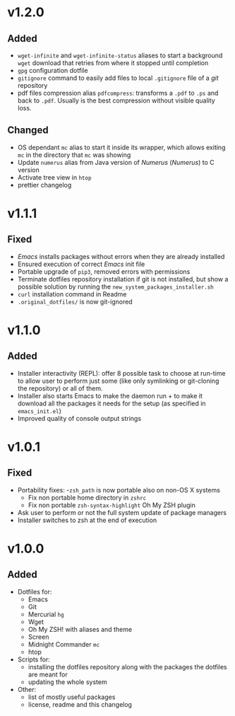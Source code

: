 v1.2.0
===============================================================================


Added
----------------------------------------

- `wget-infinite` and `wget-infinite-status` aliases to start a background
  `wget` download that retries from where it stopped until completion
- `gpg` configuration dotfile
- `gitignore` command to easily add files to local `.gitignore` file of a _git_
  repository
- pdf files compression alias `pdfcompress`: transforms a `.pdf` to `.ps` and
  back to `.pdf`. Usually is the best compression without visible quality loss.


Changed
----------------------------------------

- OS dependant `mc` alias to start it inside its wrapper, which allows exiting
  `mc` in the directory that `mc` was showing
- Update `numerus` alias from Java version of _Numerus_ (_Numerus_) to C version
- Activate tree view in `htop`
- prettier changelog



v1.1.1
===============================================================================


Fixed
----------------------------------------

- _Emacs_ installs packages without errors when they are already installed
- Ensured execution of correct _Emacs_ init file
- Portable upgrade of `pip3`, removed errors with permissions
- Terminate dotfiles repository installation if git is not installed, but show
  a possible solution by running the `new_system_packages_installer.sh`
- `curl` installation command in Readme
- `.original_dotfiles/` is now git-ignored



v1.1.0
===============================================================================


Added
----------------------------------------

- Installer interactivity (REPL): offer 8 possible task to choose at run-time to
  allow user to perform just some (like only symlinking or git-cloning the
  repository) or all of them.
- Installer also starts Emacs to make the daemon run + to make it download all
  the packages it needs for the setup (as specified in `emacs_init.el`)
- Improved quality of console output strings



v1.0.1
===============================================================================


Fixed
----------------------------------------

- Portability fixes:
    -`zsh_path` is now portable also on non-OS X systems
    - Fix non portable home directory in `zshrc`
    - Fix non portable `zsh-syntax-highlight` Oh My ZSH plugin
- Ask user to perform or not the full system update of package managers
- Installer switches to zsh at the end of execution



v1.0.0
===============================================================================


Added
----------------------------------------

- Dotfiles for:
    - Emacs
    - Git
    - Mercurial `hg`
    - Wget
    - Oh My ZSH! with aliases and theme
    - Screen 
    - Midnight Commander `mc`
    - htop
- Scripts for:
    - installing the dotfiles repository along with the packages the dotfiles
      are meant for
    - updating the whole system
- Other:
    - list of mostly useful packages
    - license, readme and this changelog

